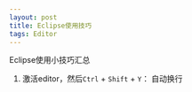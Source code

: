```yaml
---
layout: post
title: Eclipse使用技巧
tags: Editor
---
```


Eclipse使用小技巧汇总

1. 激活editor，然后`Ctrl` + `Shift` + `Y`： 自动换行
